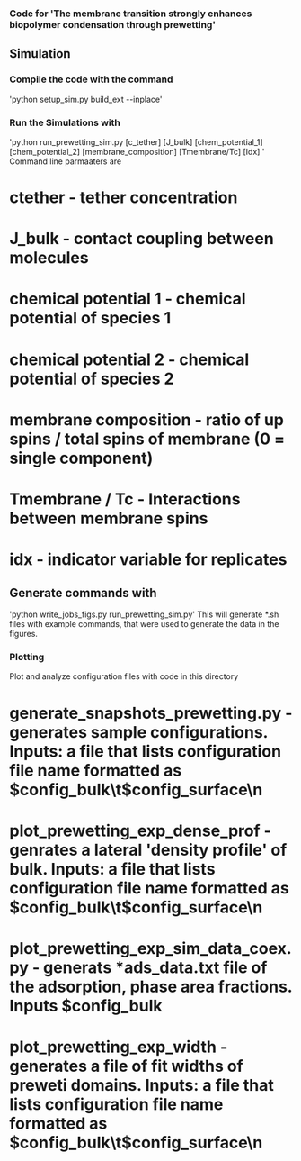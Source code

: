 ### Code for 'The membrane transition strongly enhances biopolymer condensation through prewetting' ###
## Simulation

### Compile the code with the command 
  'python setup_sim.py build_ext --inplace' 
### Run the Simulations with
  'python run_prewetting_sim.py [c_tether] [J_bulk] [chem_potential_1] [chem_potential_2] [membrane_composition] [Tmembrane/Tc] [Idx] ' 
  Command line parmaaters are
  # ctether - tether concentration
  # J_bulk - contact coupling between molecules
  # chemical potential 1 - chemical potential of species 1
  # chemical potential 2 - chemical potential of species 2
  # membrane composition - ratio of up spins / total spins of membrane (0 = single component)
  # Tmembrane / Tc - Interactions between membrane spins
  # idx - indicator variable for replicates

## Generate commands with
'python write_jobs_figs.py run_prewetting_sim.py' 
This will generate *.sh files with example commands, that were used to generate the data in the figures. 

### Plotting
Plot and analyze configuration files with code in this directory
# generate_snapshots_prewetting.py - generates sample configurations. Inputs:  a file that lists configuration file name formatted as $config_bulk\t$config_surface\n
# plot_prewetting_exp_dense_prof - genrates a lateral 'density profile' of bulk. Inputs: a file that lists configuration file name formatted as $config_bulk\t$config_surface\n
# plot_prewetting_exp_sim_data_coex.py - generats *ads_data.txt file of the adsorption, phase area fractions. Inputs $config_bulk 
# plot_prewetting_exp_width - generates a file of fit widths of preweti domains. Inputs: a file that lists configuration file name formatted as $config_bulk\t$config_surface\n


